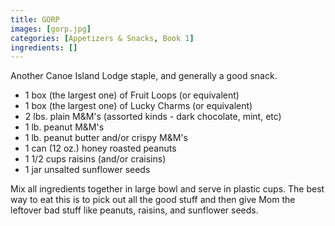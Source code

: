 ```yaml
---
title: GORP
images: [gorp.jpg]
categories: [Appetizers & Snacks, Book 1]
ingredients: []
---
```


 Another Canoe
Island Lodge staple, and generally a good snack.

-   1 box (the largest one) of Fruit Loops (or equivalent)
-   1 box (the largest one) of Lucky Charms (or equivalent)
-   2 lbs. plain M&M's (assorted kinds - dark chocolate, mint, etc)
-   1 lb. peanut M&M's
-   1 lb. peanut butter and/or crispy M&M's
-   1 can (12 oz.) honey roasted peanuts
-   1 1/2 cups raisins (and/or craisins)
-   1 jar unsalted sunflower seeds

Mix all ingredients together in large bowl and serve in plastic cups.
The best way to eat this is to pick out all the good stuff and then give
Mom the leftover bad stuff like peanuts, raisins, and sunflower seeds.


